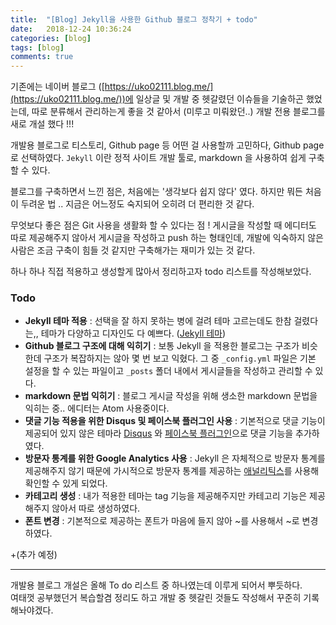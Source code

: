 ```yaml
---
title:  "[Blog] Jekyll을 사용한 Github 블로그 정착기 + todo"
date:   2018-12-24 10:36:24
categories: [blog]
tags: [blog]
comments: true
---
```



기존에는 네이버 블로그 ([https://uko02111.blog.me/](https://uko02111.blog.me/))에 일상글 및 개발 중 헷갈렸던 이슈들을 기술하곤 했었는데,
따로 분류해서 관리하는게 좋을 것 같아서 (미루고 미뤄왔던..) 개발 전용 블로그를 새로 개설 했다 !!!

개발용 블로그로 티스토리, Github page 등 어떤 걸 사용할까 고민하다, Github page 로 선택하였다.
`Jekyll` 이란 정적 사이트 개발 툴로, markdown 을 사용하여 쉽게 구축할 수 있다.

블로그를 구축하면서 느낀 점은, 처음에는 '생각보다 쉽지 않다' 였다.
하지만 뭐든 처음이 두려운 법 .. 지금은 어느정도 숙지되어 오히려 더 편리한 것 같다.

무엇보다 좋은 점은 Git 사용을 생활화 할 수 있다는 점 !
게시글을 작성할 때 에디터도 따로 제공해주지 않아서 게시글을 작성하고 push 하는 형태인데,
개발에 익숙하지 않은 사람은 조금 구축이 힘들 것 같지만 구축해가는 재미가 있는 것 같다.

하나 하나 직접 적용하고 생성할게 많아서 정리하고자 todo 리스트를 작성해보았다.



### Todo
- **Jekyll 테마 적용**
: 선택을 잘 하지 못하는 병에 걸려 테마 고르는데도 한참 걸렸다는,,
      테마가 다양하고 디자인도 다 예쁘다. ([Jekyll 테마](http://jekyllthemes.org/))
- **Github 블로그 구조에 대해 익히기**
: 보통 Jekyll 을 적용한 블로그는 구조가 비슷한데 구조가 복잡하지는 않아 몇 번 보고 익혔다.
그 중 `_config.yml` 파일은 기본 설정을 할 수 있는 파일이고 `_posts` 폴더 내에서 게시글들을 작성하고 관리할 수 있다.
- **markdown 문법 익히기**
: 블로그 게시글 작성을 위해 생소한 markdown 문법을 익히는 중.. 에디터는 Atom 사용중이다.
- **댓글 기능 적용을 위한 Disqus 및 페이스북 플러그인 사용**
: 기본적으로 댓글 기능이 제공되어 있지 않은 테마라 [Disqus](https://disqus.com/) 와 [페이스북 플러그인](https://developers.facebook.com/docs/plugins/comments/#configurator)으로 댓글 기능을 추가하였다.
- **방문자 통계를 위한 Google Analytics 사용**
: Jekyll 은 자체적으로 방문자 통계를 제공해주지 않기 때문에 가시적으로 방문자 통계를 제공하는 [애널리틱스](https://analytics.google.com/analytics)를 사용해 확인할 수 있게 되었다.
- **카테고리 생성**
: 내가 적용한 테마는 tag 기능을 제공해주지만 카테고리 기능은 제공해주지 않아서 따로 생성하였다.
- **폰트 변경**
: 기본적으로 제공하는 폰트가 마음에 들지 않아 ~를 사용해서 ~로 변경하였다.

+(추가 예정)

---
개발용 블로그 개설은 올해 To do 리스트 중 하나였는데 이루게 되어서 뿌듯하다.  
여태껏 공부했던거 복습할겸 정리도 하고 개발 중 헷갈린 것들도 작성해서 꾸준히 기록해놔야겠다.
